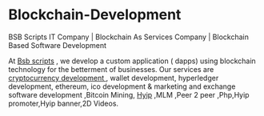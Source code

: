 # Blockchain-Development
BSB Scripts IT Company | Blockchain As Services Company | Blockchain Based Software Development 

At <a href="bsbscripts.com"> Bsb scripts</a> , we develop a custom application ( dapps) using blockchain technology for the betterment of businesses. Our services are <a href="http://bsbscripts.com/subcat/10/">  cryptocurrency development </a>, wallet development, hyperledger development, ethereum, ico development & marketing and exchange software development ,Bitcoin Mining, <a href="http://bsbscripts.com/category/1/">Hyip</a> ,MLM ,Peer 2 peer ,Php,Hyip promoter,Hyip banner,2D Videos.


